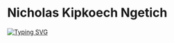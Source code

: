 # Nicholas Kipkoech Ngetich

[![Typing SVG](https://readme-typing-svg.herokuapp.com/?lines=Welcome+to+my+Github+profile;My+name+is+Nicholas+Kipkoech;Am+a+FullStack+software+developer+based+in+Nairobi+Kenya)](https://git.io/typing-svg)
